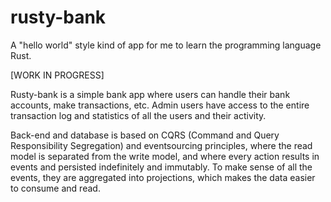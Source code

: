 # rusty-bank
A "hello world" style kind of app for me to learn the programming language Rust.

[WORK IN PROGRESS]

Rusty-bank is a simple bank app where users can handle their bank accounts, make transactions, etc.
Admin users have access to the entire transaction log and statistics of all the users and their activity.

Back-end and database is based on CQRS (Command and Query Responsibility Segregation) and eventsourcing principles, where the read model is separated from the write model, and where every action results in events and persisted indefinitely and immutably.
To make sense of all the events, they are aggregated into projections, which makes the data easier to consume and read.
